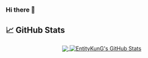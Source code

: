 ### Hi there 👋

## &#x1f4c8; GitHub Stats

<center>
<a href="https://github.com/EntityKunG">
  <img align="center" src="https://github-readme-stats.vercel.app/api/top-langs/?username=EntityKunG&title_color=ffffff&text_color=c9cacc&icon_color=2bbc8a&bg_color=1d1f21" />
</a>
<a href="https://github.com/EntityKunG">
  <img align="center" src="https://github-readme-stats.vercel.app/api?username=EntityKunG&show_icons=true&line_height=27&count_private=true&title_color=ffffff&text_color=c9cacc&icon_color=2bbc8a&bg_color=1d1f21" alt="EntityKunG's GitHub Stats" />
</a>
</center>

